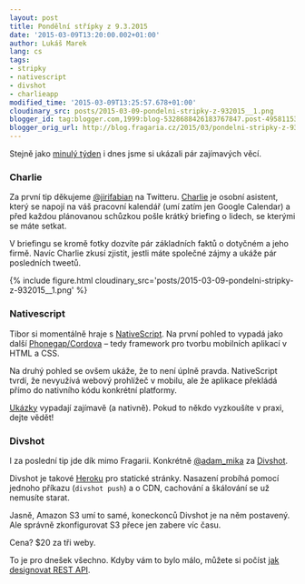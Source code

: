 ```yaml
---
layout: post
title: Pondělní střípky z 9.3.2015
date: '2015-03-09T13:20:00.002+01:00'
author: Lukáš Marek
lang: cs
tags:
- stripky
- nativescript
- divshot
- charlieapp
modified_time: '2015-03-09T13:25:57.678+01:00'
cloudinary_src: posts/2015-03-09-pondelni-stripky-z-932015__1.png
blogger_id: tag:blogger.com,1999:blog-5328688426183767847.post-4958115397799822342
blogger_orig_url: http://blog.fragaria.cz/2015/03/pondelni-stripky-z-932015.html
---
```


Stejně jako [minulý
týden](http://blog.fragaria.cz/2015/03/pondelni-stripky.html) i dnes
jsme si ukázali pár zajímavých věcí.

### Charlie

Za první tip děkujeme [@jirifabian](https://twitter.com/jirifabian) na
Twitteru. [Charlie](https://charlieapp.com) je osobní asistent, který se
napojí na váš pracovní kalendář (umí zatím jen Google Calendar) a před
každou plánovanou schůzkou pošle krátký briefing o lidech, se kterými se
máte setkat.

V briefingu se kromě fotky dozvíte pár základních faktů o dotyčném a
jeho firmě. Navíc Charlie zkusí zjistit, jestli máte společné zájmy a
ukáže pár posledních
tweetů.

{% include figure.html cloudinary_src='posts/2015-03-09-pondelni-stripky-z-932015__1.png' %}

### Nativescript

Tibor si momentálně hraje s
[NativeScript](https://www.nativescript.org/). Na první pohled to vypadá
jako další [Phonegap/Cordova](http://phonegap.com/) – tedy framework pro
tvorbu mobilních aplikací v HTML a CSS.

Na druhý pohled se ovšem ukáže, že to není úplně pravda. NativeScript
tvrdí, že nevyužívá webový prohlížeč v mobilu, ale že aplikace překládá
přímo do nativního kódu konkrétní platformy.

[Ukázky](https://www.nativescript.org/showcases) vypadají zajímavě (a
nativně). Pokud to někdo vyzkoušíte v praxi, dejte vědět\!

### Divshot

I za poslední tip jde dík mimo Fragarii. Konkrétně
[@adam\_mika](https://twitter.com/adam_mika) za
[Divshot](https://divshot.com).

Divshot je takové [Heroku](http://heroku.com/) pro statické stránky.
Nasazení probíhá pomocí jednoho příkazu (`divshot push`) a o CDN,
cachování a škálování se už nemusíte starat.

Jasně, Amazon S3 umí to samé, koneckonců Divshot je na něm postavený.
Ale správně zkonfigurovat S3 přece jen zabere víc času.

Cena? $20 za tři weby.

To je pro dnešek všechno. Kdyby vám to bylo málo, můžete si počíst [jak
designovat REST
API](http://www.vinaysahni.com/best-practices-for-a-pragmatic-restful-api).
